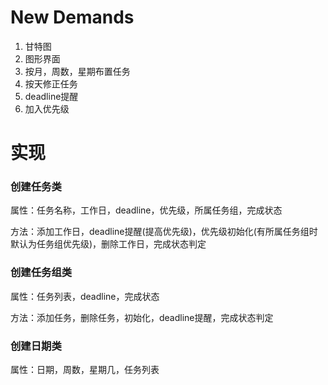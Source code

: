 # New Demands

1. 甘特图
2. 图形界面
3. 按月，周数，星期布置任务
4. 按天修正任务
5. deadline提醒
6. 加入优先级

# 实现

### 创建任务类

属性：任务名称，工作日，deadline，优先级，所属任务组，完成状态

方法：添加工作日，deadline提醒(提高优先级)，优先级初始化(有所属任务组时默认为任务组优先级)，删除工作日，完成状态判定



### 创建任务组类

属性：任务列表，deadline，完成状态

方法：添加任务，删除任务，初始化，deadline提醒，完成状态判定



### 创建日期类

属性：日期，周数，星期几，任务列表